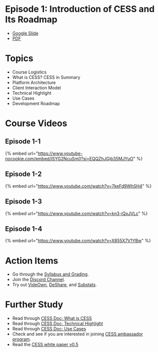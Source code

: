 # Episode 1: Introduction of CESS and Its Roadmap

- [Google Slide](https://docs.google.com/presentation/d/1wLKWFgq5IJcD66YKR1hzJ_LEwFeH1eSCMIdRKuisTm8/edit?usp=sharing)
- [PDF](https://drive.google.com/file/d/1eghe448aWUOvW4ondXcqg2t6XoSZR0Eu/view?usp=sharing)

# Topics

- Course Logistics
- What is CESS? CESS in Summary
- Platform Architecture
- Client Interaction Model
- Technical Highlight
- Use Cases
- Development Roadmap

# Course Videos

## Episode 1-1

{% embed url="https://www.youtube-nocookie.com/embed/lSYG2NcuSm0?si=EQQZhJGjb35MJYuO" %}

## Episode 1-2
{% embed url="https://www.youtube.com/watch?v=7keFd9WhSH4" %}


## Episode 1-3
{% embed url="https://www.youtube.com/watch?v=kn3-iQxJVLc" %}


## Episode 1-4
{% embed url="https://www.youtube.com/watch?v=X855X7V1YBw" %}

# Action Items

- Go through the [Syllabus and Grading](../syllabus.md).
- Join the [Discord Channel](https://discord.gg/cess).
- Try out [VideOwn](https://videown.io), [DeShare](https://cess.cloud/deshare), and [Substats](https://substats.cess.cloud/).

# Further Study

- Read through [CESS Doc: What is CESS](https://docs.cess.cloud/core/readme/what-is-cess)
- Read through [CESS Doc: Technical Highlight](https://docs.cess.cloud/core/readme/technical-highlight)
- Read through [CESS Doc: Use Cases](https://docs.cess.cloud/core/readme/use-cases)
- Check and see if you are interested in joining [CESS ambassador program](https://cess.cloud/ambassador.html).
- Read the [CESS white paper v0.5](https://github.com/CESSProject/doc-v2/blob/main/assets/whitepaper/cess-whitepaper-v0.5-en.pdf)
